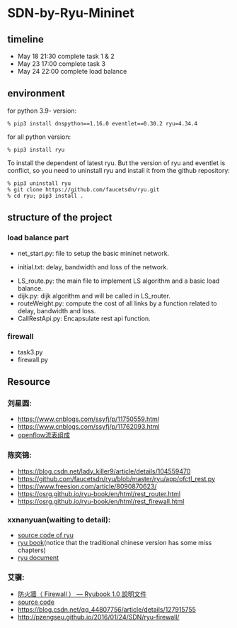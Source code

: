 # SDN-by-Ryu-Mininet
## timeline
- May 18 21:30 complete task 1 & 2 
- May 23 17:00 complete task 3
- May 24 22:00 complete load balance

## environment
for python 3.9- version:
```
% pip3 install dnspython==1.16.0 eventlet==0.30.2 ryu=4.34.4
```
for all python version:
```
% pip3 install ryu
```
To install the dependent of latest ryu. But the version of ryu and eventlet is conflict, so you need to uninstall ryu and install it from the github repository:  
```
% pip3 uninstall ryu
% git clone https://github.com/faucetsdn/ryu.git
% cd ryu; pip3 install .
```

## structure of the project
### load balance part
- net_start.py: file to setup the basic mininet network.
* initial.txt: delay, bandwidth and loss of the network.
- LS_route.py: the main file to implement LS algorithm and a basic load balance.
- dijk.py: dijk algorithm and will be called in LS_router.
- routeWeight.py: compute the cost of all links by a function related to delay, bandwidth and loss.
- CallRestApi.py: Encapsulate rest api function.
### firewall
- task3.py
- firewall.py 

## Resource
### 刘星圆:
- https://www.cnblogs.com/ssyfj/p/11750559.html
- https://www.cnblogs.com/ssyfj/p/11762093.html
- [openflow流表组成](https://www.cnblogs.com/ssyfj/p/12573143.html)

### 陈奕锦:
- https://blog.csdn.net/lady_killer9/article/details/104559470
- https://github.com/faucetsdn/ryu/blob/master/ryu/app/ofctl_rest.py
- https://www.freesion.com/article/8090870623/
- https://osrg.github.io/ryu-book/en/html/rest_router.html
- https://osrg.github.io/ryu-book/en/html/rest_firewall.html

### xxnanyuan(waiting to detail):
- [source code of ryu](https://github.com/faucetsdn/ryu/tree/master/ryu) 
- [ryu book](https://book.ryu-sdn.org/en/html/)(notice that the traditional chinese version has some miss chapters)
- [ryu document](https://ryu.readthedocs.io/en/latest/) 

### 艾骥:
- [防火牆（ Firewall ） — Ryubook 1.0 說明文件](https://osrg.github.io/ryu-book/zh_tw/html/rest_firewall.html)
- [source code](https://github.com/faucetsdn/ryu/blob/master/ryu/app/rest_firewall.py)
- https://blog.csdn.net/qq_44807756/article/details/127915755
- http://pzengseu.github.io/2016/01/24/SDN/ryu-firewall/
